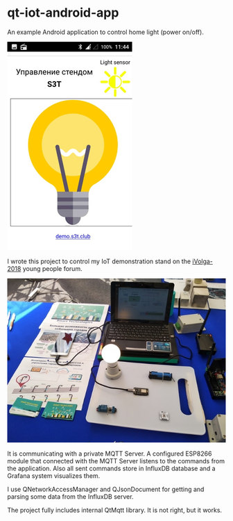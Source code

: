 # qt-iot-android-app

An example Android application to control home light (power on/off).

![Screen](screens/animated.gif)

I wrote this project to control my IoT demonstration stand on the 
[iVolga-2018](http://ivolgaforum.ru/) young people forum.

![Stand photo](photo/stand1.jpg)

It is communicating with a private MQTT Server. A configured ESP8266 module 
that connected with the MQTT Server listens to the commands from the application.
Also all sent commands store in InfluxDB database and a Grafana system 
visualizes them.

I use QNetworkAccessManager and QJsonDocument for getting and parsing some data 
from the InfluxDB server.

The project fully includes internal QtMqtt library. It is not right, but it works.
